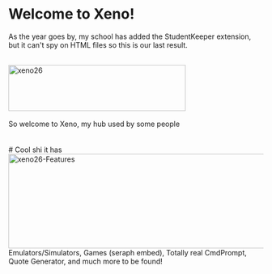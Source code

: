# Welcome to Xeno!

As the year goes by, my school has added the StudentKeeper extension, but it can't spy on HTML files so this is our last result.

<br>
<img width="350" height="91" alt="xeno26" src="https://github.com/user-attachments/assets/a12d627f-2158-4eee-9955-25771f5645ad" />
<br><br>
So welcome to Xeno, my hub used by some people
<br><br><br>
# Cool shi it has
<img width="824" height="187" alt="xeno26-Features" src="https://github.com/user-attachments/assets/39e87d41-b9f2-47d1-8a99-3aac324ab050" />
Emulators/Simulators, Games (seraph embed), Totally real CmdPrompt, Quote Generator, and much more to be found!
